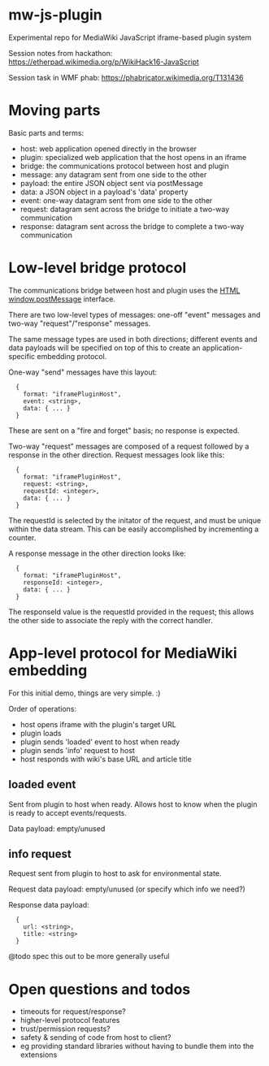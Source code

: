 # mw-js-plugin
Experimental repo for MediaWiki JavaScript iframe-based plugin system

Session notes from hackathon: https://etherpad.wikimedia.org/p/WikiHack16-JavaScript

Session task in WMF phab: https://phabricator.wikimedia.org/T131436

Moving parts
============

Basic parts and terms:
* host: web application opened directly in the browser
* plugin: specialized web application that the host opens in an iframe
* bridge: the communications protocol between host and plugin
 * message: any datagram sent from one side to the other
  * payload: the entire JSON object sent via postMessage
  * data: a JSON object in a payload's 'data' property
 * event: one-way datagram sent from one side to the other
 * request: datagram sent across the bridge to initiate a two-way communication
 * response: datagram sent across the bridge to complete a two-way communication

Low-level bridge protocol
==============================

The communications bridge between host and plugin uses the [HTML window.postMessage](https://developer.mozilla.org/en-US/docs/Web/API/Window/postMessage) interface.

There are two low-level types of messages: one-off "event" messages and two-way "request"/"response" messages.

The same message types are used in both directions; different events and data payloads will be specified on top of this to create an application-specific embedding protocol.

One-way "send" messages have this layout:

```
  {
    format: "iframePluginHost",
    event: <string>,
    data: { ... }
  }
```

These are sent on a "fire and forget" basis; no response is expected.

Two-way "request" messages are composed of a request followed by a response in the other direction. Request messages look like this:

```
  {
    format: "iframePluginHost",
    request: <string>,
    requestId: <integer>,
    data: { ... }
  }
```

The requestId is selected by the initator of the request, and must be unique within the data stream. This can be easily accomplished by incrementing a counter.


A response message in the other direction looks like:

```
  {
    format: "iframePluginHost",
    responseId: <integer>,
    data: { ... }
  }
```

The responseId value is the requestId provided in the request; this allows the other side to associate the reply with the correct handler.

App-level protocol for MediaWiki embedding
==========================================

For this initial demo, things are very simple. :)

Order of operations:

* host opens iframe with the plugin's target URL
* plugin loads
* plugin sends 'loaded' event to host when ready
* plugin sends 'info' request to host
 * host responds with wiki's base URL and article title

loaded event
------------

Sent from plugin to host when ready. Allows host to know when the plugin is ready to accept events/requests.

Data payload: empty/unused

info request
------------

Request sent from plugin to host to ask for environmental state.

Request data payload: empty/unused (or specify which info we need?)

Response data payload:
```
  {
    url: <string>,
    title: <string>
  }
```

@todo spec this out to be more generally useful


Open questions and todos
========================

* timeouts for request/response?
* higher-level protocol features
 * trust/permission requests?
 * safety & sending of code from host to client?
  * eg providing standard libraries without having to bundle them into the extensions
